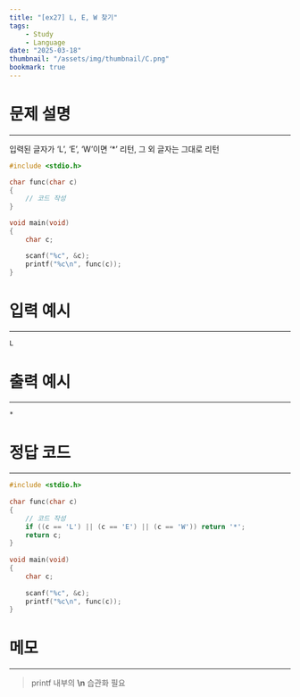 ```yaml
---
title: "[ex27] L, E, W 찾기"
tags:
    - Study
    - Language
date: "2025-03-18"
thumbnail: "/assets/img/thumbnail/C.png"
bookmark: true
---
```

# 문제 설명
---
입력된 글자가 ‘L’, ‘E’, ‘W’이면 ‘*’ 리턴, 그 외 글자는 그대로 리턴

```c
#include <stdio.h>

char func(char c)
{
	// 코드 작성
}

void main(void)
{
	char c;

	scanf("%c", &c);
	printf("%c\n", func(c));
}
```

# 입력 예시
---

```
L
```

# 출력 예시
---

```
*
```

# 정답 코드
---

```c
#include <stdio.h>
 
char func(char c)
{
    // 코드 작성
    if ((c == 'L') || (c == 'E') || (c == 'W')) return '*';
    return c;
}
 
void main(void)
{
    char c;
 
    scanf("%c", &c);
    printf("%c\n", func(c));
}
```

# 메모
---
> printf 내부의 **\n** 습관화 필요